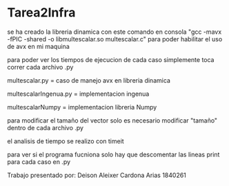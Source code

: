 # Tarea2Infra

se ha creado la libreria dinamica con este comando en consola "gcc -mavx -fPIC -shared -o libmultescalar.so multescalar.c" para poder habilitar el uso de avx en mi maquina

para poder ver los tiempos de ejecucion de cada caso simplemente toca correr cada archivo .py

multescalar.py = caso de manejo avx en libreria dinamica

multescalarIngenua.py = implementacion ingenua 

multescalarNumpy = implementacion libreria Numpy

para modificar el tamaño del vector solo es necesario modificar "tamaño" dentro de cada archivo .py

el analisis de tiempo se realizo con timeit

para ver si el programa fucniona solo hay que descomentar las lineas print para cada caso en .py

Trabajo presentado por: Deison Aleixer Cardona Arias 1840261
